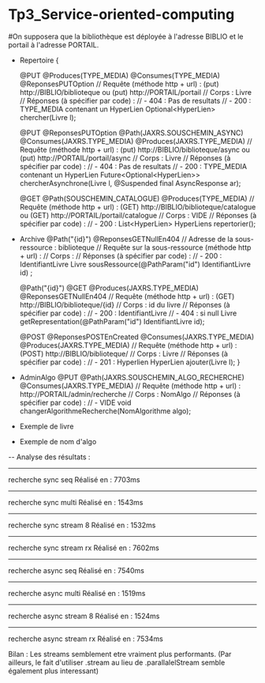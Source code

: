 # Tp3_Service-oriented-computing

#On supposera que la bibliothèque est déployée à l'adresse BIBLIO et le portail à l'adresse PORTAIL.

- Repertoire {

	@PUT
	@Produces(TYPE_MEDIA)
	@Consumes(TYPE_MEDIA)
	@ReponsesPUTOption
	// Requête (méthode http + url) : (put) http://BIBLIO/biblioteque ou (put) http://PORTAIL/portail
	// Corps : Livre
	// Réponses (à spécifier par code) : 
	// - 404 : Pas de resultats
	// - 200 : TYPE_MEDIA contenant un HyperLien<Livre>
	Optional<HyperLien<Livre>> chercher(Livre l);
  

	@PUT
	@ReponsesPUTOption
	@Path(JAXRS.SOUSCHEMIN_ASYNC)
	@Consumes(JAXRS.TYPE_MEDIA)
	@Produces(JAXRS.TYPE_MEDIA)
	// Requête (méthode http + url) : (put) http://BIBLIO/biblioteque/async ou (put) http://PORTAIL/portail/async
	// Corps : Livre 
	// Réponses (à spécifier par code) :
	// - 404 : Pas de resultats
	// - 200 : TYPE_MEDIA contenant un HyperLien<Livre>
	Future<Optional<HyperLien<Livre>>> chercherAsynchrone(Livre l, @Suspended final AsyncResponse ar);

	@GET
	@Path(SOUSCHEMIN_CATALOGUE)
	@Produces(TYPE_MEDIA)
	// Requête (méthode http + url) : (GET) http://BIBLIO/biblioteque/catalogue ou (GET) http://PORTAIL/portail/catalogue
	// Corps : VIDE
	// Réponses (à spécifier par code) :
	// - 200 : List<HyperLien<Livre>>
	HyperLiens<Livre> repertorier();

- Archive 
	@Path("{id}")
	@ReponsesGETNullEn404
	// Adresse de la sous-ressource : biblioteque
	// Requête sur la sous-ressource (méthode http + url) : 
	// Corps : 
	// Réponses (à spécifier par code) :
	// - 200 : IdentifiantLivre
	Livre sousRessource(@PathParam("id") IdentifiantLivre id) ;

	@Path("{id}")
	@GET 
	@Produces(JAXRS.TYPE_MEDIA)
	@ReponsesGETNullEn404
	// Requête (méthode http + url) : (GET) http://BIBLIO/biblioteque/{id}
	// Corps : id du livre
	// Réponses (à spécifier par code) :
	// - 200 : IdentifiantLivre
    // - 404 : si null
	Livre getRepresentation(@PathParam("id") IdentifiantLivre id);

	@POST
	@ReponsesPOSTEnCreated
	@Consumes(JAXRS.TYPE_MEDIA)
	@Produces(JAXRS.TYPE_MEDIA)
	// Requête (méthode http + url) : (POST) http://BIBLIO/biblioteque/
	// Corps : Livre
	// Réponses (à spécifier par code) :
	// - 201 : Hyperlien<Livre>
	HyperLien<Livre> ajouter(Livre l);
}

- AdminAlgo
	@PUT
	@Path(JAXRS.SOUSCHEMIN_ALGO_RECHERCHE)
	@Consumes(JAXRS.TYPE_MEDIA)
	// Requête (méthode http + url) : http://PORTAIL/admin/recherche
	// Corps : NomAlgo
	// Réponses (à spécifier par code) :
	// - VIDE 
	void changerAlgorithmeRecherche(NomAlgorithme algo);


- Exemple de livre
<livre>
  <titre></titre>
</livre>
  
- Exemple de nom d'algo

<algo nom="">
</algo>


-- Analyse des résultats : 

*************
recherche sync seq
Réalisé en : 7703ms
*************
recherche sync multi
Réalisé en : 1543ms
*************
recherche sync stream 8
Réalisé en : 1532ms
*************
recherche sync stream rx
Réalisé en : 7602ms
*************
recherche async seq
Réalisé en : 7540ms
*************
recherche async multi
Réalisé en : 1519ms
*************
recherche async stream 8
Réalisé en : 1524ms
*************
recherche async stream rx
Réalisé en : 7534ms

Bilan : Les streams semblement etre vraiment plus performants.
(Par ailleurs, le fait d'utiliser .stream au lieu de .parallalelStream semble également plus interessant)